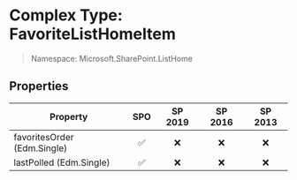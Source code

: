 # Complex Type: FavoriteListHomeItem

> Namespace: Microsoft.SharePoint.ListHome

## Properties

Property | SPO | SP 2019 | SP 2016 | SP 2013
----------|:---:|:-------:|:-------:|:-------:
favoritesOrder (Edm.Single) | ✅ | ❌ | ❌ | ❌
lastPolled (Edm.Single) | ✅ | ❌ | ❌ | ❌